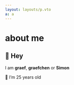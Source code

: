 ```yaml
---
layout: layouts/p.vto
a: a
---
```


# about me

## 👋 Hey

I am **graef**, **graefchen** or **Simon**

🎉 I’m 25 years old
